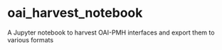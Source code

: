 # oai_harvest_notebook
A Jupyter notebook to harvest OAI-PMH interfaces and export them to various formats

